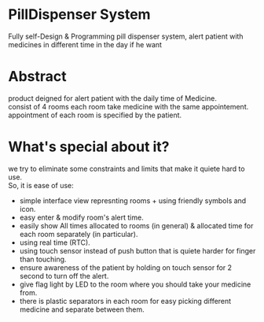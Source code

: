 # PillDispenser System
Fully self-Design &amp; Programming pill dispenser system, alert patient with medicines in different time in the day if he want

# Abstract
product deigned for alert patient with the daily time of Medicine. </br>
consist of 4 rooms each room take medicine with the same appointement. </br>
appointment of each room is specified by the patient. </br>

# What's special about it?
we try to eliminate some constraints and limits that make it quiete hard to use. </br>
So, it is ease of use: </br>
  * simple interface view represnting rooms + using friendly symbols and icon.  
  * easy enter & modify room's alert time.
  * easily show All times allocated to rooms (in general) & allocated time for each room separately (in particular).
  * using real time (RTC).
  * using touch sensor instead of push button that is quiete harder for finger than touching.
  * ensure awareness of the patient by holding on touch sensor for 2 second to turn off the alert.
  * give flag light by LED to the room where you should take your medicine from.
  * there is plastic separators in each room for easy picking different medicine and separate between them.
